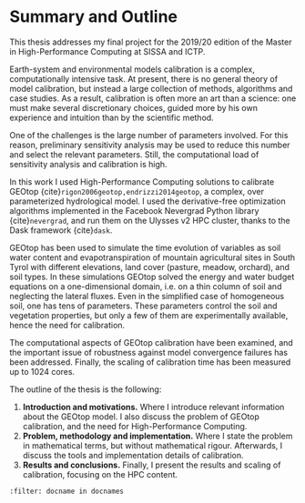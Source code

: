 # Summary and Outline

This thesis addresses my final project for the 2019/20 edition of the Master in High-Performance Computing at SISSA and ICTP.

Earth-system and environmental models calibration is a complex, computationally intensive task. At present, there is no general theory of model calibration, but instead a large collection of methods, algorithms and case studies. As a result, calibration is often more an art than a science: one must make several discretionary choices, guided more by his own experience and intuition than by the scientific method. 

One of the challenges is the large number of parameters involved. For this reason, preliminary sensitivity analysis may be used to reduce this number and select the relevant parameters. Still, the computational load of sensitivity analysis and calibration is high.

In this work I used High-Performance Computing solutions to calibrate GEOtop {cite}`rigon2006geotop,endrizzi2014geotop`, a complex, over parameterized hydrological model. I used the derivative-free optimization algorithms implemented in the Facebook Nevergrad Python library {cite}`nevergrad`, and run them on the Ulysses v2 HPC cluster, thanks to the Dask framework {cite}`dask`.

GEOtop has been used to simulate the time evolution of variables as soil water content and evapotranspiration of mountain agricultural sites in South Tyrol with different elevations, land cover (pasture, meadow, orchard), and soil types. In these simulations GEOtop solved the energy and water budget equations on a one-dimensional domain, i.e. on a thin column of soil and neglecting the lateral fluxes. Even in the simplified case of homogeneous soil, one has tens of parameters. These parameters control the soil and vegetation properties, but only a few of them are experimentally available, hence the need for calibration.

The computational aspects of GEOtop calibration have been examined, and the important issue of robustness against model convergence failures has been addressed. Finally, the scaling of calibration time has been measured up to 1024 cores.

The outline of the thesis is the following:

1. **Introduction and motivations.** Where I introduce relevant information about the GEOtop model. I also discuss the problem of GEOtop calibration, and the need for High-Performance Computing.
2. **Problem, methodology and implementation.** Where I state the problem in mathematical terms, but without mathematical rigour. Afterwards, I discuss the tools and implementation details of calibration.
3. **Results and conclusions.** Finally, I present the results and scaling of calibration, focusing on the HPC content.

```{bibliography}
:filter: docname in docnames
```
